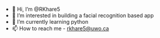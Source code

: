 - 👋 Hi, I’m @RKhare5
- 👀 I’m interested in building a facial recognition based app
- 🌱 I’m currently learning python
- 📫 How to reach me - rkhare5@uwo.ca

<!---
RKhare5/RKhare5 is a ✨ special ✨ repository because its `README.md` (this file) appears on your GitHub profile.
You can click the Preview link to take a look at your changes.
--->
